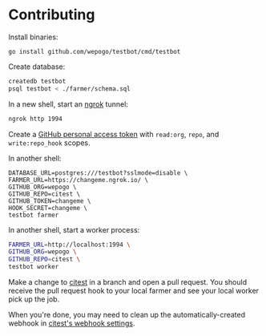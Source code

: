 # Contributing

Install binaries:

```
go install github.com/wepogo/testbot/cmd/testbot
```

Create database:

```sh
createdb testbot
psql testbot < ./farmer/schema.sql
```

In a new shell, start an [ngrok](https://ngrok.com) tunnel:

```sh
ngrok http 1994
```

Create a [GitHub personal access token](https://github.com/settings/tokens)
with `read:org`, `repo`, and `write:repo_hook` scopes.

In another shell:

```
DATABASE_URL=postgres:///testbot?sslmode=disable \
FARMER_URL=https://changeme.ngrok.io/ \
GITHUB_ORG=wepogo \
GITHUB_REPO=citest \
GITHUB_TOKEN=changeme \
HOOK_SECRET=changeme \
testbot farmer
```

In another shell, start a worker process:

```sh
FARMER_URL=http://localhost:1994 \
GITHUB_ORG=wepogo \
GITHUB_REPO=citest \
testbot worker
```

Make a change to [citest](https://github.com/wepogo/citest) in a branch and
open a pull request. You should receive the pull request hook to your local
farmer and see your local worker pick up the job.

When you're done, you may need to clean up the automatically-created webhook
in [citest's webhook settings](https://github.com/wepogo/citest/settings/hooks).
